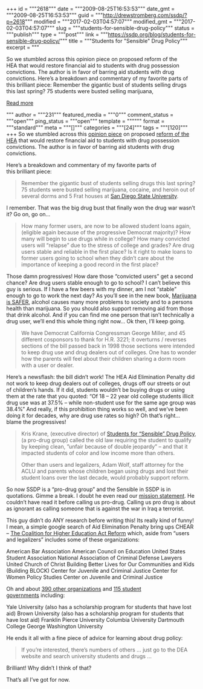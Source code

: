 +++
id = """2618"""
date = """2009-08-25T16:53:53"""
date_gmt = """2009-08-25T16:53:53"""
guid = """http://drewstromberg.com/ssdp/?p=2618"""
modified = """2017-02-03T04:57:07"""
modified_gmt = """2017-02-03T04:57:07"""
slug = """students-for-sensible-drug-policy"""
status = """publish"""
type = """post"""
link = """https://ssdp.org/blog/students-for-sensible-drug-policy/"""
title = """Students for &quot;Sensible&quot; Drug Policy"""
excerpt = """<p>So we stumbled across this opinion piece on proposed reform of the HEA that would restore financial aid to students with drug possession convictions. The author is in favor of barring aid students with drug convictions. Here&#8217;s a breakdown and commentary of my favorite parts of this brilliant piece: Remember the gigantic bust of students selling drugs this last spring? 75 students were busted selling marijuana,</p>
<div class="h10"></div>
<p><a class="more-link2 flat" href="https://ssdp.org/blog/students-for-sensible-drug-policy/">Read more</a></p>
"""
author = """231"""
featured_media = """0"""
comment_status = """open"""
ping_status = """open"""
template = """"""
format = """standard"""
meta = """[]"""
categories = """[24]"""
tags = """[120]"""
+++
So we stumbled across this <a href="http://www.examiner.com/x-11932-Portland-Drug-Policy-Examiner~y2009m8d24-Drug-offenders-to-get-student-loans--again#comments">opinion piece</a> on proposed <a href="http://www.foxnews.com/politics/2009/08/07/drug-offenders-federal-student-aid-new/">reform of the HEA</a> that would restore financial aid to students with drug possession convictions. The author is in favor of barring aid students with drug convictions.

Here&#8217;s a breakdown and commentary of my favorite parts of this brilliant piece:
<blockquote>Remember the gigantic bust of students selling drugs this last spring? 75 students were busted selling marijuana, cocaine, and heroin out of several dorms and 5 Frat houses at <a href="http://ssdp.org/sdsu/">San Diego State University</a>.</blockquote>
I remember. That was the big drug bust that finally won the drug war wasn&#8217;t it? Go on, go on&#8230;
<blockquote>How many former users, are now to be allowed student loans again, (eligible again because of the progressive Democrat majority)? How many will begin to use drugs while in college? How many convicted users will “relapse” due to the stress of college and grades? Are drug users stable and reliable in the first place? Is it right to make loans to former users going to school when they didn’t care about the importance of keeping a good record in the first place?</blockquote>
Those damn progressives! How dare those &#8220;convicted users&#8221; get a second chance? Are drug users stable enough to go to school? I can&#8217;t believe this guy is serious. If I have a few beers with my dinner, am I not &#8220;stable&#8221; enough to go to work the next day? As you&#8217;ll see in the new book, <a href="http://www.saferchoice.org/content/view/910/9/">Marijuana is SAFER</a>, alcohol causes many more problems to society and to a persons health than marijuana. So you should also support removing aid from those that drink alcohol. And if you can find me one person that isn&#8217;t technically a drug user, we&#8217;ll end this whole thing right now&#8230; Ok then, I&#8217;ll keep going.
<blockquote>We have Democrat California Congressman George Miller, and 45 different cosponsors to thank for H.R. 3221; it overturns / reverses sections of the bill passed back in 1998 those sections were intended to keep drug use and drug dealers out of colleges. One has to wonder how the parents will feel about their children sharing a dorm room with a user or dealer.</blockquote>
Here&#8217;s a newsflash: the bill didn&#8217;t work! The HEA Aid Elimination Penalty did not work to keep drug dealers out of colleges, drugs off our streets or out of children&#8217;s hands. If it did, students wouldn&#8217;t be buying drugs or using them at the rate that you quoted: &#8220;Of 18 – 22 year old college students illicit drug use was at 37.5% &#8211; while non-student use for the same age group was 38.4%&#8221; And really, if this prohibition thing works so well, and we&#8217;ve been doing it for decades, why are drug use rates so high? Oh that&#8217;s right&#8230; blame the progressives!
<blockquote>Kris Krane, (executive director) of <a href="http://www.schoolsnotprisons.com/">Students for “Sensible” Drug Policy</a>, (a pro-drug group) called the old law requiring the student to qualify by keeping clean, ”unfair because of double jeopardy” – and that it impacted students of color and low income more than others.

Other than users and legalizers, Adam Wolf, staff attorney for the ACLU and parents whose children began using drugs and lost their student loans over the last decade, would probably support reform.</blockquote>
So now SSDP is a &#8220;pro-drug group&#8221; and the Sensible in SSDP is in quotations. Gimme a break. I doubt he even read our <a href="http://www.ssdp.org/about">mission statement</a>. He couldn&#8217;t have read it before calling us pro-drug. Calling us pro drug is about as ignorant as calling someone that is against the war in Iraq a terrorist.

This guy didn&#8217;t do ANY research before writing this! Its really kind of funny! I mean, a simple google search of Aid Elimination Penalty bring ups CHEAR &#8211; <a href="http://www.raiseyourvoice.com/">The Coalition for Higher Education Act Reform</a> which, aside from &#8220;users and legalizers&#8221; includes some of these organizations:

American Bar Association
American Council on Education
United States Student Association
National Association of Criminal Defense Lawyers
United Church of Christ
Building Better Lives for Our Communities and Kids (Building BLOCK)
Center for Juvenile and Criminal Justice
Center for Women Policy Studies
Center on Juvenile and Criminal Justice

Oh and about <a href="http://www.raiseyourvoice.com/supporters.shtml">390 other organizations</a> and <a href="http://www.raiseyourvoice.com/studentendorse.html">115 student governments</a> including:

Yale University (also has a scholarship program for students that have lost aid)
Brown University (also has a scholarship program for students that have lost aid)
Franklin Pierce University
Columbia University
Dartmouth College
George Washington University

He ends it all with a fine piece of advice for learning about drug policy:
<blockquote>If you’re interested, there’s numbers of others … just go to the DEA website and search university students and drugs …</blockquote>
Brilliant! Why didn&#8217;t I think of that?

That&#8217;s all I&#8217;ve got for now.
